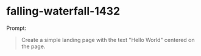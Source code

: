 # falling-waterfall-1432

Prompt:
> Create a simple landing page with the text "Hello World" centered on the page.